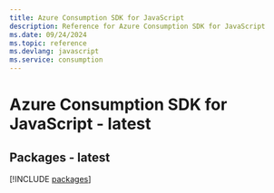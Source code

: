 ```yaml
---
title: Azure Consumption SDK for JavaScript
description: Reference for Azure Consumption SDK for JavaScript
ms.date: 09/24/2024
ms.topic: reference
ms.devlang: javascript
ms.service: consumption
---
```

# Azure Consumption SDK for JavaScript - latest
## Packages - latest
[!INCLUDE [packages](consumption-index.md)]